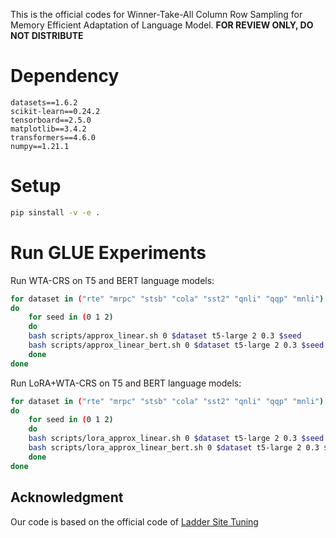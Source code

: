 This is the official codes for Winner-Take-All Column Row Sampling for Memory Efficient Adaptation of Language Model.
**FOR REVIEW ONLY, DO NOT DISTRIBUTE**

# Dependency

```angular2html
datasets==1.6.2 
scikit-learn==0.24.2 
tensorboard==2.5.0 
matplotlib==3.4.2 
transformers==4.6.0 
numpy==1.21.1 
```

# Setup 
```bash
pip sinstall -v -e .
```

# Run GLUE Experiments

Run WTA-CRS on T5 and BERT language models:

```bash 
for dataset in ("rte" "mrpc" "stsb" "cola" "sst2" "qnli" "qqp" "mnli")
do
    for seed in (0 1 2)
    do
    bash scripts/approx_linear.sh 0 $dataset t5-large 2 0.3 $seed
    bash scripts/approx_linear_bert.sh 0 $dataset t5-large 2 0.3 $seed
    done
done
```

Run LoRA+WTA-CRS on T5 and BERT language models:
```bash
for dataset in ("rte" "mrpc" "stsb" "cola" "sst2" "qnli" "qqp" "mnli")
do
    for seed in (0 1 2)
    do
    bash scripts/lora_approx_linear.sh 0 $dataset t5-large 2 0.3 $seed
    bash scripts/lora_approx_linear_bert.sh 0 $dataset t5-large 2 0.3 $seed
    done
done
```

## Acknowledgment
Our code is based on the official code of [Ladder Site Tuning](https://arxiv.org/abs/2206.06522)